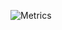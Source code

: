 ![Metrics](https://metrics.lecoq.io/Alvatador?template=terminal&activity=1&isocalendar=1&languages=1&pagespeed=1&languages.ignored=bash&pagespeed.detailed=false&pagespeed.screenshot=false&isocalendar.duration=full-year&activity.limit=5&activity.days=14&activity.filter=all&pagespeed.url=https%3A%2F%2Fgithub.com%Alvatador&config.timezone=Europe%2FIstanbul&config.animated=true)
